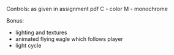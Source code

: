 Controls: as given in assignment pdf
C - color
M - monochrome

Bonus:
- lighting and textures
- animated flying eagle which follows player
- light cycle